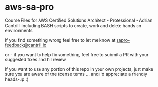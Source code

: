 # aws-sa-pro
Course Files for AWS Certified Solutions Architect - Professional - Adrian Cantrill, including BASH scripts to create, work and delete hands on environments

If you find something wrong feel free to let me know at sapro-feedback@cantrill.io

or - if you want to help fix something, feel free to submit a PR with your suggested fixes and I'll review

If you want to use any portion of this repo in your own projects, just make sure you are aware of the license terms ... and I'd appreciate a friendly heads-up :)

